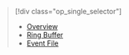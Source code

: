 > [!div class="op_single_selector"]
> 
> * [Overview](../articles/sql-database/sql-database-xevent-db-diff-from-svr.md)
> * [Ring Buffer](../articles/sql-database/sql-database-xevent-code-ring-buffer.md)
> * [Event File](../articles/sql-database/sql-database-xevent-code-event-file.md)
> 
> 

